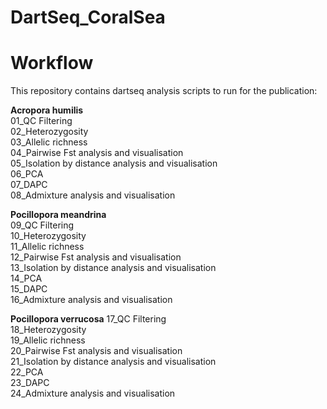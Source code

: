 # DartSeq_CoralSea

# Workflow
This repository contains dartseq analysis scripts to run for the publication: 

**Acropora humilis** <br>
01_QC Filtering <br>
02_Heterozygosity <br>
03_Allelic richness <br>
04_Pairwise Fst analysis and visualisation  <br>
05_Isolation by distance analysis and visualisation <br>
06_PCA <br>
07_DAPC <br>
08_Admixture analysis and visualisation  <br>

**Pocillopora meandrina** <br>
09_QC Filtering <br>
10_Heterozygosity <br>
11_Allelic richness <br>
12_Pairwise Fst analysis and visualisation  <br>
13_Isolation by distance analysis and visualisation <br>
14_PCA <br>
15_DAPC <br>
16_Admixture analysis and visualisation  <br>

**Pocillopora verrucosa**
17_QC Filtering <br>
18_Heterozygosity <br> 
19_Allelic richness <br>
20_Pairwise Fst analysis and visualisation  <br>
21_Isolation by distance analysis and visualisation <br>
22_PCA <br>
23_DAPC <br>
24_Admixture analysis and visualisation <br>
